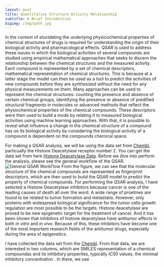 ```yaml
---
layout: post
title: Quantitative Structure Activity Relationship
subtitle: A Brief Introduction
bigimg: /img/path.jpg
---
```


In the context of elucidating the underlying physicochemical properties of chemical structures of drugs is required for understanding the origin of their biological activity and pharmacological effects. QSAR is used to address these issues in which the biological activities of several compounds are studied using empirical mathematical approaches that seeks to discern the relationship between the chemical structures and the measured activity. Each compound is represented by a set of chemical descriptors, mathematical representation of chemical structures. This is because at a latter stage the model can then be used as a tool to predict the activities of new compounds before they are synthesized without the need for any physical measurements on them. Many approaches can be used to represent the chemical structures: counting the presence and absence of certain chemical groups, identifying the presence or absence of predified structural fragments in molecules or advanced methods that reflect the physiochemical properties of the chemical compounds. These descriptors were then used to build a mode by relating it to measured biological activities using machine learning approaches. With that, it is possible to reveal what influence a change in the chemical structure of a compound has on its biological activity by considering the biological activity of a compound is dependent on the compounds chemical space. 

For making a QSAR analysis, we will be using the data set from [Chembl](https://www.ebi.ac.uk/chembl/), particually the Histone Deacetylase receptor number 2. You can get the data set from here [Histone Deacetylase Data](https://github.com/sawsimeon/HDAC-Chembl/blob/master/hdac.txt). Before we dive into perform the analysis, please see the general workflow of the QSAR. ![General QSAR WorkFlow](http://www.mdpi.com/molecules/molecules-21-00151/article_deploy/html/images/molecules-21-00151-g001-1024.png) From the figure, we can see that the molecular structure of the chemical compounds are represented as fingerprint descriptors, which are then used to build the QSAR model to predict the property of chemical compounds. For performing the QSAR analysis, I have selected a Histone Deacetylase inhibitors because cancer is one of the leading causes of death all over the word. A wide range of proetines are found to be related to tumor fomration and metastatis. However, only proteins with widespread biological significance for the tumor cells growth regulation are most possible to be the targets. Histone deacetylase are proved to be new epigenetic target for the treatment of cancer. And it has been shown that inhibitors of histone deacetylase have antitumor effects in both *in vitro* and *in vivo*. Because of this, these inhibitors have become one of the most important research fields of the antitumor drugs, especially during the area of epigenetics. 

I have collected the data set from the [Chembl](https://www.ebi.ac.uk/chembl/). From that data, we are interested in two columns, which are SMILES representation of a chemical compoundas and its inhibitory properites, typically IC50 values, the minimal inhibitory concentration . In there, we use 
